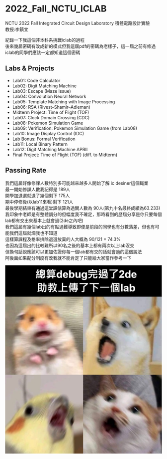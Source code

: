 # 2022_Fall_NCTU_ICLAB
NCTU 2022 Fall Integrated Circuit Design Laboratory 積體電路設計實驗  
教授:李鎮宜  
  
紀錄一下我這個非本科系挑戰iclab的過程  
後來幾屆密碼有改成新的模式但我這屆pdf的密碼為老樣子，這一屆之前有修過iclab的同學們應該一定都知道這個密碼  

## Labs & Projects
- Lab01: Code Calculator
- Lab02: Digit Matching Machine 
- Lab03: Escape (Maze Issue)
- Lab04: Convolution Neural Network
- Lab05: Template Matching with Image Processing
- Lab06: RSA (Rivest–Shamir–Adleman)
- Midterm Project: Time of Flight (TOF)
- Lab07: Clock Domain Crossing (CDC)
- Lab08: Pokemon Simulation Game
- Lab09: Verification: Pokemon Simulation Game (from Lab08)
- Lab10: Image Display Control (IDC)
- Lab Bonus: Formal Verification
- Lab11: Local Binary Pattern
- Lab12: Digit Matching Machine APRII
- Final Project: Time of Flight (TOF) (diff. to Midterm)




## Passing Rate
我們這屆好像修課人數特別多可能越來越多人開始了解 ic desiner這個職業  
最一開始修課人數我記得是 189人  
開學加退選就退了幾個剩下 175人  
期中停修後(以lab11來看)剩下 121人  
最後學期結束有通過這堂課估算為過關人數為 90人(第九十名最終成績為63.233)  
我印象中老師是有整體調分的但幅度我不確定，那時看到的歷屆分享是你只要每個lab都有交出來基本上就會過(2de之內吧)  
我們這屆有幾個lab出的有點過難導致即便是前段的同學也有分數落差，但也有可能我們這屆就爛我也不知道  
這樣算課程及格率排除退選放棄的人大概為 90/121 = 74.3%  
也因為這屆出的比較難所以90名之後的基本上都有兩次以上lab沒交  
但換句話說應該可以更加佐證你每一個lab都有交的話就會過的這個說法  
阿後面如果配分制度有改我就不能肯定了只能給大家當作參考一下 

![image](https://github.com/GlenChenPo/Pictures/blob/main/After2de.png)
